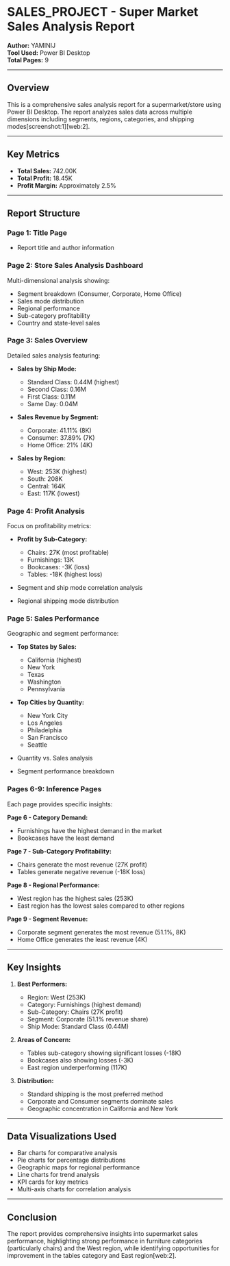 # SALES_PROJECT - Super Market Sales Analysis Report

**Author:** YAMINIJ  
**Tool Used:** Power BI Desktop  
**Total Pages:** 9

---

## Overview

This is a comprehensive sales analysis report for a supermarket/store using Power BI Desktop. The report analyzes sales data across multiple dimensions including segments, regions, categories, and shipping modes[screenshot:1][web:2].

---

## Key Metrics

- **Total Sales:** 742.00K
- **Total Profit:** 18.45K
- **Profit Margin:** Approximately 2.5%

---

## Report Structure

### Page 1: Title Page
- Report title and author information

### Page 2: Store Sales Analysis Dashboard
Multi-dimensional analysis showing:
- Segment breakdown (Consumer, Corporate, Home Office)
- Sales mode distribution
- Regional performance
- Sub-category profitability
- Country and state-level sales

### Page 3: Sales Overview
Detailed sales analysis featuring:
- **Sales by Ship Mode:**
  - Standard Class: 0.44M (highest)
  - Second Class: 0.16M
  - First Class: 0.11M
  - Same Day: 0.04M

- **Sales Revenue by Segment:**
  - Corporate: 41.11% (8K)
  - Consumer: 37.89% (7K)
  - Home Office: 21% (4K)

- **Sales by Region:**
  - West: 253K (highest)
  - South: 208K
  - Central: 164K
  - East: 117K (lowest)

### Page 4: Profit Analysis
Focus on profitability metrics:
- **Profit by Sub-Category:**
  - Chairs: 27K (most profitable)
  - Furnishings: 13K
  - Bookcases: -3K (loss)
  - Tables: -18K (highest loss)

- Segment and ship mode correlation analysis
- Regional shipping mode distribution

### Page 5: Sales Performance
Geographic and segment performance:
- **Top States by Sales:**
  - California (highest)
  - New York
  - Texas
  - Washington
  - Pennsylvania

- **Top Cities by Quantity:**
  - New York City
  - Los Angeles
  - Philadelphia
  - San Francisco
  - Seattle

- Quantity vs. Sales analysis
- Segment performance breakdown

### Pages 6-9: Inference Pages
Each page provides specific insights:

**Page 6 - Category Demand:**
- Furnishings have the highest demand in the market
- Bookcases have the least demand

**Page 7 - Sub-Category Profitability:**
- Chairs generate the most revenue (27K profit)
- Tables generate negative revenue (-18K loss)

**Page 8 - Regional Performance:**
- West region has the highest sales (253K)
- East region has the lowest sales compared to other regions

**Page 9 - Segment Revenue:**
- Corporate segment generates the most revenue (51.1%, 8K)
- Home Office generates the least revenue (4K)

---

## Key Insights

1. **Best Performers:**
   - Region: West (253K)
   - Category: Furnishings (highest demand)
   - Sub-Category: Chairs (27K profit)
   - Segment: Corporate (51.1% revenue share)
   - Ship Mode: Standard Class (0.44M)

2. **Areas of Concern:**
   - Tables sub-category showing significant losses (-18K)
   - Bookcases also showing losses (-3K)
   - East region underperforming (117K)

3. **Distribution:**
   - Standard shipping is the most preferred method
   - Corporate and Consumer segments dominate sales
   - Geographic concentration in California and New York

---

## Data Visualizations Used

- Bar charts for comparative analysis
- Pie charts for percentage distributions
- Geographic maps for regional performance
- Line charts for trend analysis
- KPI cards for key metrics
- Multi-axis charts for correlation analysis

---

## Conclusion

The report provides comprehensive insights into supermarket sales performance, highlighting strong performance in furniture categories (particularly chairs) and the West region, while identifying opportunities for improvement in the tables category and East region[web:2].
